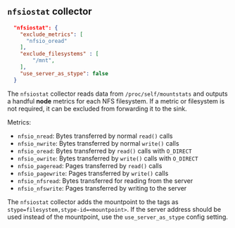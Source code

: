 ## `nfsiostat` collector

```json
  "nfsiostat": {
    "exclude_metrics": [
      "nfsio_oread"
    ],
    "exclude_filesystems" : [
        "/mnt",
    ],
    "use_server_as_stype": false
  }
```

The `nfsiostat` collector reads data from `/proc/self/mountstats` and outputs a handful **node** metrics for each NFS filesystem. If a metric or filesystem is not required, it can be excluded from forwarding it to the sink.

Metrics:
* `nfsio_nread`: Bytes transferred by normal `read()` calls
* `nfsio_nwrite`: Bytes transferred by normal `write()` calls
* `nfsio_oread`: Bytes transferred by `read()` calls with `O_DIRECT`
* `nfsio_owrite`: Bytes transferred by `write()` calls with `O_DIRECT`
* `nfsio_pageread`: Pages transferred by `read()` calls
* `nfsio_pagewrite`: Pages transferred by `write()` calls
* `nfsio_nfsread`: Bytes transferred for reading from the server
* `nfsio_nfswrite`: Pages transferred by writing to the server

The `nfsiostat` collector adds the mountpoint to the tags as `stype=filesystem,stype-id=<mountpoint>`. If the server address should be used instead of the mountpoint, use the `use_server_as_stype` config setting.